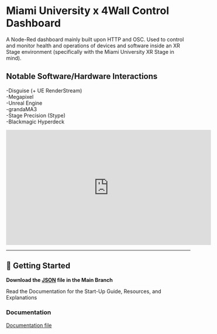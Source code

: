 # Miami University x 4Wall Control Dashboard

A Node-Red dashboard mainly built upon HTTP and OSC. Used to control and monitor health and operations of devices and software inside an XR Stage environment (specifically with the Miami University XR Stage in mind).

## Notable Software/Hardware Interactions

-Disguise (+ UE RenderStream)  
-Megapixel  
-Unreal Engine  
-grandaMA3  
-Stage Precision (Stype)  
-Blackmagic Hyperdeck  

<iframe width="560" height="315" src="https://www.youtube.com/embed/i8LeAZYsYQ8?si=uhDShA9IejlLO479" title="YouTube video player" frameborder="0" allow="accelerometer; autoplay; clipboard-write; encrypted-media; gyroscope; picture-in-picture; web-share" referrerpolicy="strict-origin-when-cross-origin" allowfullscreen></iframe>

---

## 🚀 Getting Started

**Download the [JSON](ControlDashboard.json) file in the Main Branch**

Read the Documentation for the Start-Up Guide, Resources, and Explanations

### Documentation

[Documentation file](Documentation/Control_Dashboard_Miami_University_x_4Wall.pdf)

